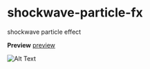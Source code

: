 # shockwave-particle-fx
shockwave particle effect 

**Preview**
[preview](http://i.imgur.com/VhyRIBi.gif)

![Alt Text](https://media.giphy.com/media/l378yM3iaLOeNbDTq/giphy.gif)
